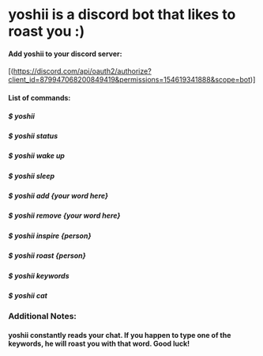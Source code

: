 # yoshii is a discord bot that likes to roast you :)
#### Add yoshii to your discord server:
[(https://discord.com/api/oauth2/authorize?client_id=879947068200849419&permissions=154619341888&scope=bot)]

#### List of commands:
##### $ yoshii
##### $ yoshii status
##### $ yoshii wake up
##### $ yoshii sleep
##### $ yoshii add {your word here}
##### $ yoshii remove {your word here}
##### $ yoshii inspire {person}
##### $ yoshii roast {person}
##### $ yoshii keywords
##### $ yoshii cat

### Additional Notes:
#### yoshii constantly reads your chat. If you happen to type one of the keywords, he will roast you with that word. Good luck!
